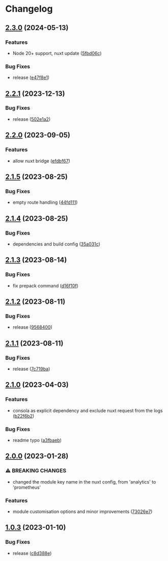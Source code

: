# Changelog

## [2.3.0](https://github.com/artmizu/nuxt-prometheus/compare/v2.2.1...v2.3.0) (2024-05-13)


### Features

* Node 20+ support, nuxt update ([5fbd06c](https://github.com/artmizu/nuxt-prometheus/commit/5fbd06ca998c09ad2779a47112ef03da02c62154))


### Bug Fixes

* release ([e47f8e1](https://github.com/artmizu/nuxt-prometheus/commit/e47f8e153738b53cc0516747724b27d96e94df05))

## [2.2.1](https://github.com/artmizu/nuxt-prometheus/compare/v2.2.0...v2.2.1) (2023-12-13)


### Bug Fixes

* release ([502e1a2](https://github.com/artmizu/nuxt-prometheus/commit/502e1a2a6acca974d0710b1e0ae6c5e7e89ef533))

## [2.2.0](https://github.com/artmizu/nuxt-prometheus/compare/v2.1.5...v2.2.0) (2023-09-05)


### Features

* allow nuxt bridge ([efdbf67](https://github.com/artmizu/nuxt-prometheus/commit/efdbf67c822151869fce62ab05dc6ac25fde54ca))

## [2.1.5](https://github.com/artmizu/nuxt-prometheus/compare/v2.1.4...v2.1.5) (2023-08-25)


### Bug Fixes

* empty route handling ([44fd111](https://github.com/artmizu/nuxt-prometheus/commit/44fd111df9560206a1c4f2dc50ea9ca064193469))

## [2.1.4](https://github.com/artmizu/nuxt-prometheus/compare/v2.1.3...v2.1.4) (2023-08-25)


### Bug Fixes

* dependencies and build config ([35a031c](https://github.com/artmizu/nuxt-prometheus/commit/35a031ccc869b2bcc4a96d3f8de79040f95fb66d))

## [2.1.3](https://github.com/artmizu/nuxt-prometheus/compare/v2.1.2...v2.1.3) (2023-08-14)


### Bug Fixes

* fix prepack command ([d16f10f](https://github.com/artmizu/nuxt-prometheus/commit/d16f10f777671a0a7bbe55743ba2f4bd4e1ea0f9))

## [2.1.2](https://github.com/artmizu/nuxt-prometheus/compare/v2.1.1...v2.1.2) (2023-08-11)


### Bug Fixes

* release ([9568400](https://github.com/artmizu/nuxt-prometheus/commit/956840064945fd98f9075f8bfa4e8a6672fbc700))

## [2.1.1](https://github.com/artmizu/nuxt-prometheus/compare/v2.1.0...v2.1.1) (2023-08-11)


### Bug Fixes

* release ([7c719ba](https://github.com/artmizu/nuxt-prometheus/commit/7c719bab911324421f24861ae6b0f787dd1fc35e))

## [2.1.0](https://github.com/artmizu/nuxt-prometheus/compare/v2.0.0...v2.1.0) (2023-04-03)


### Features

* consola as explicit dependency and exclude nuxt request from the logs ([b22f6b2](https://github.com/artmizu/nuxt-prometheus/commit/b22f6b2e1264298b395fcf5e52602b64aa1c7dd7))


### Bug Fixes

* readme typo ([a3fbaeb](https://github.com/artmizu/nuxt-prometheus/commit/a3fbaeb217ce1579941c9a60699dea3d8b81bb7e))

## [2.0.0](https://github.com/artmizu/nuxt-prometheus/compare/v1.0.3...v2.0.0) (2023-01-28)


### ⚠ BREAKING CHANGES

* changed the module key name in the nuxt config, from 'analytics' to 'prometheus'

### Features

* module customisation options and minor improvements ([73026e7](https://github.com/artmizu/nuxt-prometheus/commit/73026e7f1775aa7b516897ffec4d083fcb6676d3))

## [1.0.3](https://github.com/artmizu/nuxt-prometheus/compare/v1.0.2...v1.0.3) (2023-01-10)


### Bug Fixes

* release ([c8d388e](https://github.com/artmizu/nuxt-prometheus/commit/c8d388e46ed375e1e32432a98f8dbbdf2f24d24e))
